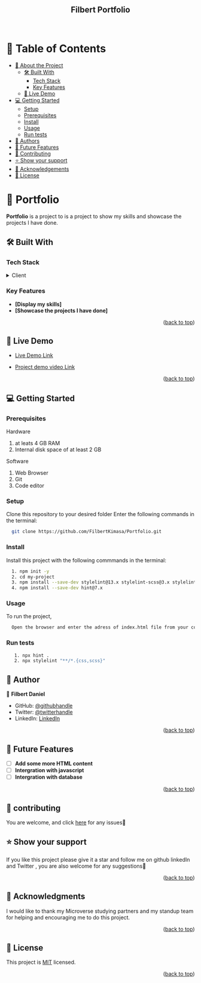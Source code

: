 <a name="readme-top"></a>

<div align="center">
  <h2>Filbert Portfolio</h2>
  <br/>
</div>

# 📗 Table of Contents

- [📖 About the Project](#about-project)
  - [🛠 Built With](#built-with)
    - [Tech Stack](#tech-stack)
    - [Key Features](#key-features)
  - [🚀 Live Demo](#live-demo)
- [💻 Getting Started](#getting-started)
  - [Setup](#setup)
  - [Prerequisites](#prerequisites)
  - [Install](#install)
  - [Usage](#usage)
  - [Run tests](#run-tests)
- [👥 Authors](#authors)
- [🔭 Future Features](#future-features)
- [🤝 Contributing](#contributing)
- [⭐️ Show your support](#support)
- [🙏 Acknowledgements](#acknowledgements)
- [📝 License](#license)

# 📖 Portfolio <a name="about-project"></a>

**Portfolio** is a project to is a project to show my skills and showcase the projects I have done.

## 🛠 Built With <a name="built-with"></a>

### Tech Stack <a name="tech-stack"></a>

<details>
  <summary>Client</summary>
  <ul>
    <li><a href="https://html.spec.whatwg.org/">HTML</a></li>
    <li><a href="https://www.w3.org/TR/CSS/#css">CSS</a></li>
  </ul>
</details>

### Key Features <a name="key-features"></a>

- **[Display my skills]**
- **[Showcase the projects I have done]**

<p align="right">(<a href="#readme-top">back to top</a>)</p>

## 🚀 Live Demo <a name="live-demo"></a>

- [Live Demo Link](https://filbertkimasa.github.io/Portfolio/)

- [Project demo video Link](https://www.loom.com/share/b0ce3808b81d472d8ab2cf8a5b0d3040)

<p align="right">(<a href="#readme-top">back to top</a>)</p>

## 💻 Getting Started <a name="getting-started"></a>

### Prerequisites

Hardware

1. at leats 4 GB RAM
2. Internal disk space of at least 2 GB

Software

1. Web Browser
2. Git
3. Code editor

### Setup

Clone this repository to your desired folder Enter the following commands in the terminal:

```sh
  git clone https://github.com/FilbertKimasa/Portfolio.git
```

### Install

Install this project with the following commmands in the terminal:

```sh
  1. npm init -y
  2. cd my-project
  3. npm install --save-dev stylelint@13.x stylelint-scss@3.x stylelint-config-standard@21.x stylelint-csstree-validator@1.x
  4. npm install --save-dev hint@7.x
```

### Usage

To run the project,

```sh
  Open the browser and enter the adress of index.html file from your computer/server
```

### Run tests

```sh
   1. npx hint .
   2. npx stylelint "**/*.{css,scss}"
```

## 👥 Author <a name="authors"></a>

👤 **Filbert Daniel**

- GitHub: [@githubhandle](https://github.com/FilbertKimasa)
- Twitter: [@twitterhandle](https://twitter.com/filbertdan67)
- LinkedIn: [LinkedIn](https://www.linkedin.com/in/filbert-daniel-32b118143)

<p align="right">(<a href="#readme-top">back to top</a>)</p>

## 🔭 Future Features <a name="future-features"></a>

- [ ] **Add some more HTML content**
- [ ] **Intergration with javascript**
- [ ] **Intergration with database**

<p align="right">(<a href="#readme-top">back to top</a>)</p>

## 🤝 contributing <a name="contributing"></a>

You are welcome, and click <a href="https://github.com/FilbertKimasa/Portfolio/issues">here</a> for any issues🙏

## ⭐️ Show your support <a name="support"></a>

If you like this project please give it a star and follow me on github linkedIn and Twitter
, you are also welcome for any suggestions🙏

<p align="right">(<a href="#readme-top">back to top</a>)</p>

## 🙏 Acknowledgments <a name="acknowledgements"></a>

I would like to thank my Microverse studying partners and my standup team for helping and encouraging me to do this project.

<p align="right">(<a href="#readme-top">back to top</a>)</p>

## 📝 License <a name="license"></a>

This project is [MIT](./LICENSE) licensed.

<p align="right">(<a href="#readme-top">back to top</a>)</p>
